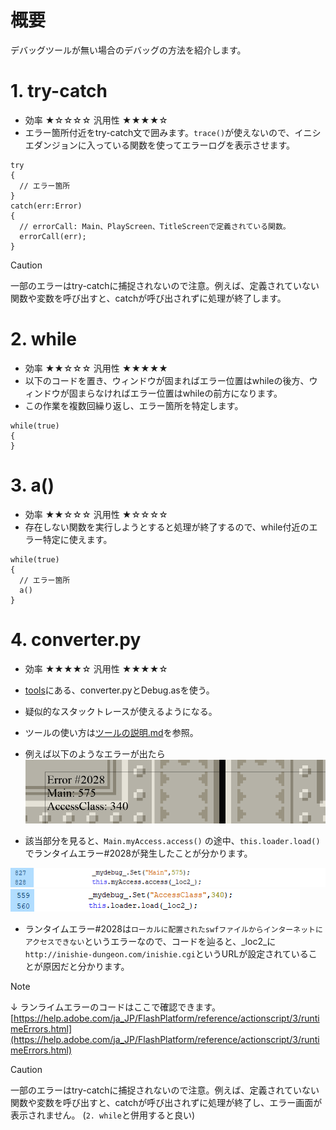 # 概要
デバッグツールが無い場合のデバッグの方法を紹介します。

# 1. try-catch
- 効率 ★☆☆☆☆ 汎用性 ★★★★☆
- エラー箇所付近をtry-catch文で囲みます。```trace()```が使えないので、イニシエダンジョンに入っている関数を使ってエラーログを表示させます。
```as3
try
{
  // エラー箇所
}
catch(err:Error)
{
  // errorCall: Main、PlayScreen、TitleScreenで定義されている関数。
  errorCall(err); 
}

```

> [!CAUTION]
> 一部のエラーはtry-catchに捕捉されないので注意。例えば、定義されていない関数や変数を呼び出すと、catchが呼び出されずに処理が終了します。

# 2. while
- 効率 ★★☆☆☆ 汎用性 ★★★★★
- 以下のコードを置き、ウィンドウが固まればエラー位置はwhileの後方、ウィンドウが固まらなければエラー位置はwhileの前方になります。
- この作業を複数回繰り返し、エラー箇所を特定します。
```as3
while(true)
{
}
```

# 3. a()
- 効率 ★★☆☆☆ 汎用性 ★☆☆☆☆
- 存在しない関数を実行しようとすると処理が終了するので、while付近のエラー特定に使えます。
```as3
while(true)
{
  // エラー箇所
  a()
}
```

# 4. converter.py
- 効率 ★★★★☆ 汎用性 ★★★★☆
- [tools](/tools)にある、converter.pyとDebug.asを使う。
- 疑似的なスタックトレースが使えるようになる。
- ツールの使い方は[ツールの説明.md](ツールの説明.md)を参照。

- 例えば以下のようなエラーが出たら
![img_error_screen](../assets/error_screen.png)

- 該当部分を見ると、`Main.myAccess.access()` の途中、`this.loader.load()`でランタイムエラー#2028が発生したことが分かります。
  
![img_code1](../assets/code1.png)
![img_code2](../assets/code2.png)

- ランタイムエラー#2028は`ローカルに配置されたswfファイルからインターネットにアクセスできない`というエラーなので、コードを辿ると、_loc2_に`http://inishie-dungeon.com/inishie.cgi`というURLが設定されていることが原因だと分かります。

> [!NOTE]
> ↓ ランライムエラーのコードはここで確認できます。
> [https://help.adobe.com/ja_JP/FlashPlatform/reference/actionscript/3/runtimeErrors.html](https://help.adobe.com/ja_JP/FlashPlatform/reference/actionscript/3/runtimeErrors.html)

> [!CAUTION]
> 一部のエラーはtry-catchに捕捉されないので注意。例えば、定義されていない関数や変数を呼び出すと、catchが呼び出されずに処理が終了し、エラー画面が表示されません。
> (`2. while`と併用すると良い)

